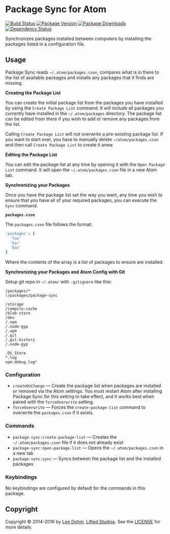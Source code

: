 # Package Sync for Atom
[![Build Status](https://travis-ci.org/lee-dohm/package-sync.svg?branch=master)](https://travis-ci.org/lee-dohm/package-sync)
[![Package Version](https://img.shields.io/apm/v/package-sync.svg)](https://atom.io/packages/package-sync)
[![Package Downloads](https://img.shields.io/apm/dm/package-sync.svg)](https://atom.io/packages/package-sync)
[![Dependency Status](https://david-dm.org/lee-dohm/package-sync.svg)](https://david-dm.org/lee-dohm/package-sync)

Synchronizes packages installed between computers by installing the packages listed in a configuration file.

## Usage

Package Sync reads `~/.atom/packages.cson`, compares what is in there to the list of available packages and installs any packages that it finds are missing.

**Creating the Package List**

You can create the initial package list from the packages you have installed by using the `Create Package List` command. It will include all packages you currently have installed in the `~/.atom/packages` directory. The package list can be edited from there if you wish to add or remove any packages from the list.

Calling `Create Package List` will *not* overwrite a pre-existing package list. If you want to start over, you have to manually delete `~/atom/packages.cson` and then call `Create Package List` to create it anew.

**Editing the Package List**

You can edit the package list at any time by opening it with the `Open Package List` command. It will open the `~/.atom/packages.cson` file in a new Atom tab.

**Synchronizing your Packages**

Once you have the package list set the way you want, any time you wish to ensure that you have all of your required packages, you can execute the `Sync` command.

**`packages.cson`**

The `packages.cson` file follows the format:

```coffee
'packages': [
  'foo'
  'bar'
  'baz'
]
```

Where the contents of the array is a list of packages to ensure are installed.

**Synchronizing your Packages and Atom Config with Git**

Setup git repo in `~/.atom/` with `.gitignore` like this:

```gitignore
/packages/*
!/packages/package-sync

/storage
/compile-cache
/blob-store
/dev
/.npm
/.node-gyp
/.apm
/.git
/.git-history
/.node-gyp

.DS_Store
*.log
npm-debug.log*
```

### Configuration

* `createOnChange` &mdash; Create the package list when packages are installed or removed via the Atom settings. You must restart Atom after installing Package Sync for this setting to take effect, and it works best when paired with the `forceOverwrite` setting.
* `forceOverwrite` &mdash; Forces the `create-package-list` command to overwrite the `packages.cson` if it exists.

### Commands

* `package-sync:create-package-list` &mdash; Creates the `~/.atom/packages.cson` file if it does not already exist
* `package-sync:open-package-list` &mdash; Opens the `~/.atom/packages.cson` in a new tab
* `package-sync:sync` &mdash; Syncs between the package list and the installed packages

### Keybindings

No keybindings are configured by default for the commands in this package.

## Copyright

Copyright &copy; 2014-2016 by [Lee Dohm](http://www.lee-dohm.com), [Lifted Studios](http://www.liftedstudios.com). See the [LICENSE](https://github.com/lee-dohm/package-sync/blob/master/LICENSE.md) for more details.
